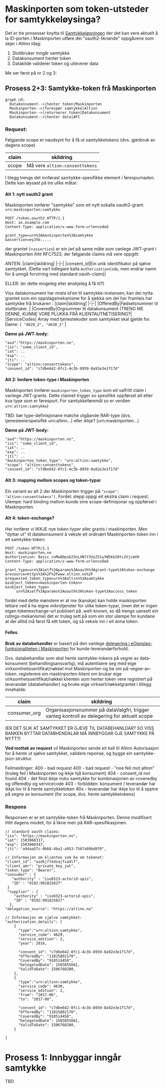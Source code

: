 # Maskinporten som token-utsteder for samtykkeløysinga?

Det er tre prosesser knytta til [Samtykkeløsningen](https://altinn.github.io/docs/utviklingsguider/samtykke/) der det kan vere aktuelt å la ID-porten / Maskinporten utføre dei "oauth2-liknande" oppgåvene som skjer i Altinn idag:

1. Sluttbruker inngår samtykke
2. Datakonsument henter token
3. Datakilde validerer token og utleverer data


Me ser først på nr 2 og 3:

## Prosess 2+3: Samtykke-token frå Maskinporten


```mermaid
graph LR;
  Datakonsument-->|henter token|Maskinporten
  Maskinporten-->|forespør samtykke|Altinn
  Maskinporten-->|returnerer token|Datakonsument
  Datakonsument-->|henter data|API
```


### Request:

Følgjande scope er naudsynt for å få ut samtykketokens (dvs. gjenbruk av dagens scope)

|claim|skildring|
|-|-|
|scope|Må vere `altinn:consenttokens` |

I tilegg trengs det innførast samtykke-spesifikke element i førespurnaden. Dette kan løysast på tre ulike måtar:

#### Alt 1: nytt oauth2 grant

Maskinporten innfører "samtykke" som eit nytt sokalla oauth2-grant: `urn:maskinporten:samtykke`

```
POST /token.oauth2 HTTP/1.1
Host: as.example.com
Content-Type: application/x-www-form-urlencoded

grant_type=urn%3Amaskinporten%3Asamtykke
&assertion=eyJhb.....
```

der grantet (=`assertion`) er ein jwt på same måte som vanlege JWT-grant i Maskinporten ihht RFC7523, der følgjande claims må vere oppgitt:

ANTEN:
|claim|skildring|
|-|-|
|consent_id|Ein unik identifikator på sjølve samtykket.  (Dette vart tidlegare kalla `AuthorizationCode`, men endrar namn for å unngå forvirring med standard oauth-claim)|


ELLER:  (er dette mogeleg eller ønskjeleg  å få til?)

Viss datakonsument har mista id'en til samtykke-instansen, kan dei nytta grantet som ein oppslagsmekanisme for å sjekka om dei har framleis har samtykke frå brukaren :
|claim|skildring|
|-|-|
|OfferedBy|Fødselsnummer til sluttbruker. |
|CoveredBy|Orgnummer til datakonsument  (TRENG ME DENNE, KUNNE VORE PLUKKA FRÅ KLIENTAUTNETISERING?|
|ServiceCodes| Array med tjenestekoder som samtykket skal gjelde for. Døme: `[ "4629_2", "4630_2"` |

**Døme på JWT-body:**

```
"aud":"https://maskinporten.no",
"iss": "some_client_id",
"iat": ..
"exp": ..
"jti": ..
"scope": "altinn:consenttokens",
"consent_id": "c7dbe642-0fc1-4c3b-8959-8a92e3e1f17d"
```


#### Alt 2: Innføre token-type i Maskinporten

Maskinporten innfører `maskinporten_token_type` som eit valfritt claim i vanlege JWT-grants.  Dette claimet trigger so spesifikk oppførsel alt etter kva type som er førespurt. For samtykkeføremål so er verdien `urn:altinn:samtykke`)

TBD: bør type-definisjonane matche utgåande RAR-type (dvs. tjenesteeierspeisifkk urn:altinn...) eller ikkje?  (urn:maskinporten...)

**Døme på JWT-body:**

```
"aud":"https://maskinporten.no",
"iss": "some_client_id",
"iat": ..
"exp": ..
"jti": ..
"maskinporten_token_type": "urn:altinn:samtykke",
"scope": "altinn:consenttokens",
"consent_id": "c7dbe642-0fc1-4c3b-8959-8a92e3e1f17d"
```

#### Alt 3: mapping mellom scopes og token-typar

Ein variant av alt 2 der Maskinporten trigger på `"scope": "altinn:consenttokens")`.  Fordel: slepp oppgi eit ekstra claim i request.  Ulempe:  hard binding mellom kunde sine scope-definisjonar og oppførsel i Maskinporten.

#### Alt 4: token-exchange?

Her innfører vi IKKJE nye token-typer eller grants i maskinporten.  Men "dyttar ut" til datakonsument å veksle eit ordinært Maskinporten-token inn i eit samtykke-token:

```
POST /token HTTP/1.1
Host: maskinporten.no
Authorization: Basic cnMwODpsb25nLXNlY3VyZS1yYW5kb20tc2VjcmV0
Content-Type: application/x-www-form-urlencoded

grant_type=urn%3Aietf%3Aparams%3Aoauth%3Agrant-type%3Atoken-exchange
&resource=https%3A%2F%2Fwww.altinn.no%2F
&requested_token_type=urn%3Aaltinn%3Asamtykke
&subject_token=<maskinporten-token>
&subject_token_type=
     urn%3Aietf%3Aparams%3Aoauth%3Atoken-type%3Aaccess_token

```

fordel med dette mønstere er at me (kanskje) kan holde maskinporten lettare ved å ha eigne mikrotjenster for ulike token-typar, (men det er ingen eigen tokenexchange-url publisert på .well-known, so då trengs uansett ein rutings-mekanisme)
det er truleg sett på som ein stor ulempe for kundane at dei alltid må først få eitt token, og så veksle inn i eit anna token.

#### Felles

**Bruk av databehandler** er basert på den vanlege [delegering i eOppslag-funksjonaliteten i Maskinporten](https://docs.digdir.no/docs/Maskinporten/maskinporten_func_delegering) for kunde-leverandørforhold.

Dvs. databehandlar som skal hente samtykke-tokens på vegne av data-konsument (behandlingsansvarlig), må autentisere seg med eige virksomheitssertifikat/nøkkel mot Maskinporten og be om på-vegne-av-token.  registerere ein maskinporten-klient om brukar eige virksomhetssertifikat/nøkkel klienten som henter token vere registrert på leverandør (databehandler) og bruke eige virksert/nøkkelgrantet i tillegg innehalde:

|claim|skildring|
|-|-|
|consumer_org| Organisasjonsnummer på dataValgfri, trigger vanleg kontroll av delegering for aktuelt scope|

(ER DET SLIK AT SAMTYKKET ER GJEVE TIL DATABEHANLDAR?  SO VISS BANKEN BYTTAR DATABHENDALAR MÅ INNBYGGAR GJE SAMTYKKE PÅ NYTT?)


**Ved mottak av request** vil Maskinporten sende eit kall til Altinn Autorisasjon for å hente ut sjølve samtykket, validere reponse, og bygge ein samtykke-json-struktur.


Feilmeldinger:
400 - bad request
400 - bad request - "noe feil mot altinn"  (truleg feil i Maskinporten og ikkje hjå konsument)
404 - consent_id not found
404 - det finst ikkje noko samtykke for kombinasjonen av coveredby og offeredby og servicecode
403 - forbidden: konsument / leverandør har ikkje lov til å hente samtykketoken
40x - leverandør har ikkje lov til å opptre på vegne av konsument (for scope, dvs. hente samtykketokens)



### Respons

Responsen er er eit samtykke-token frå Maskinporten.  Denne modifisert ihht dagens modell, for å likne meir på RAR-spesifikasjonen.


```
// standard oauth claims:
"iss": "https://maskinporten.no",
"iat": 1503860317,
"exp": 1503860347,
"jti": "a9daa57c-0b68-4ba2-a953-7567a99bd0f0",

// Informasjon om klienten som ba om tokenet:
"client_id": "asdkjflkdsajfsadlf",
"client_amr": "private_key_jwt",
"token_type": "Bearer",
"consumer" : {
   "authority" : "iso6523-actorid-upis",
   "ID" : "0192:991825827"
 }
 "supplier" : {
    "authority" : "iso6523-actorid-upis",
    "ID" : "0192:991825827"
  },
"delegation_source": "https://altinn.no"

// Informasjon om sjølve samtykket:
"authorization_details": [
    {
      "type":"urn:altinn:samtykke",
      "service_code": 4629,
      "service_edition": 2,
      "year": 2016,

      "consent_id": "c7dbe642-0fc1-4c3b-8959-8a92e3e1f17d",
      "OfferedBy": "11025802170",
      "CoveredBy": "910514458",
      "DelegatedDate": 1503855661,
      "ValidToDate": 1506760200,
    },
    {
      "type":"urn:altinn:samtykke",
      "service_code": 4630,
      "service_edition": 2,
      "from": "2017-06",
      "to": "2017-08",

      "consent_id": "c7dbe642-0fc1-4c3b-8959-8a92e3e1f17d",
      "OfferedBy": "11025802170",
      "CoveredBy": "910514458",
      "DelegatedDate": 1503855661,
      "ValidToDate": 1506760200,
    }

]
```



# Prosess 1:  Innbyggar inngår samtykke


TBD
